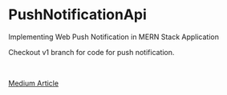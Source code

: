# PushNotificationApi
Implementing Web Push Notification in MERN Stack Application

Checkout v1 branch for code for push notification.

<br>

[Medium Article](https://medium.com/@guptachaitanya31/implementing-web-push-notification-in-a-mern-stack-application-46f70f118299)
